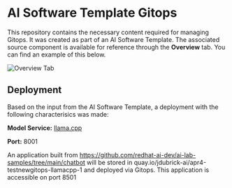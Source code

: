 # AI Software Template Gitops

This repository contains the necessary content required for managing Gitops. It was created as part of an AI Software Template. The associated source component is available for reference through the **Overview** tab. You can find an example of this below.

![Overview Tab](./images/overview-dependency)

## Deployment
Based on the input from the AI Software Template, a deployment with the following characterisics was made:

**Model Service:** [llama.cpp]( https://github.com/containers/ai-lab-recipes/tree/main/model_servers/llamacpp_python)

**Port:** 8001

An application built from https://github.com/redhat-ai-dev/ai-lab-samples/tree/main/chatbot will be stored in quay.io/jdubrick-ai/apr4-testnewgitops-llamacpp-1 and deployed via Gitops. This application is accessible on port 8501